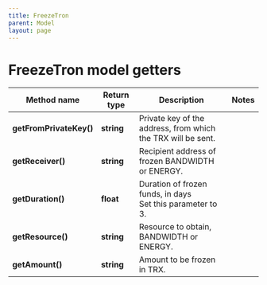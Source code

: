```yaml
---
title: FreezeTron
parent: Model
layout: page
---
```


# FreezeTron model getters

Method name | Return type | Description | Notes
------------ | ------------- | ------------- | -------------
**getFromPrivateKey()** | **string** | Private key of the address, from which the TRX will be sent. |
**getReceiver()** | **string** | Recipient address of frozen BANDWIDTH or ENERGY. |
**getDuration()** | **float** | Duration of frozen funds, in days<br/>Set this parameter to 3. |
**getResource()** | **string** | Resource to obtain, BANDWIDTH or ENERGY. |
**getAmount()** | **string** | Amount to be frozen in TRX. |

